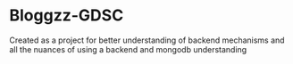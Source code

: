 # Bloggzz-GDSC
Created as a project for better understanding of backend mechanisms and all the nuances of using a backend and mongodb understanding
